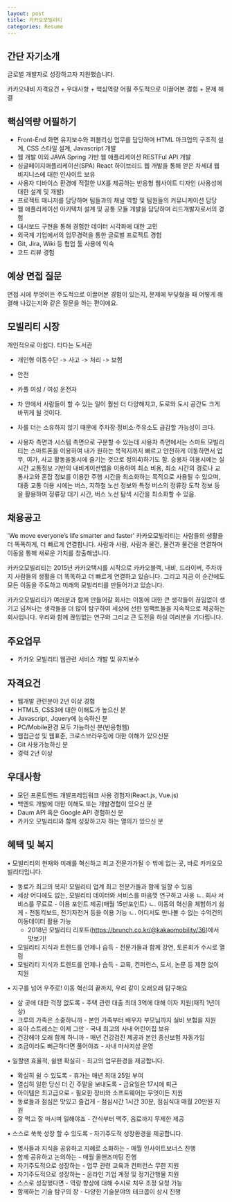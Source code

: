 ```yaml
---
layout: post
title: 카카오모빌리티
categories: Resume
---
```


## 간단 자기소개
글로벌 개발자로 성장하고자 지원했습니다.


카카오내비
자격요건 + 우대사항 + 핵심역량 어필
주도적으로 이끌어본 경험 + 문제 해결

## 핵심역량 어필하기
- Front-End 화면 유지보수와 퍼블리싱 업무를 담당하며 HTML 마크업의 구조적 설계, CSS 스타일 설계, Javascript 개발
- 웹 개발 이외 JAVA Spring 기반 웹 애플리케이션 RESTFul API 개발
- 싱글페이지애플리케이션(SPA) React 하이브리드 웹 개발을 통해 얻은 차세대 웹 비지니스에 대한 인사이트 보유
- 사용자 디바이스 환경에 적절한 UX를 제공하는 반응형 웹사이트 디자인 (사용성에 대한 설계 및 개발)
- 프로젝트 매니저를 담당하며 팀들과의 채널 역할 및 팀원들의 커뮤니케이션 담당
- 웹 애플리케이션 아키텍처 설계 및 공통 모듈 개발을 담당하며 리드개발자로서의 경험 
- 대시보드 구현을 통해 경험한 데이터 시각화에 대한 고민
- 외국계 기업에서의 업무경력을 통한 글로벌 프로젝트 경험
- Git, Jira, Wiki 등 협업 툴 사용에 익숙
- 코드 리뷰 경험


## 예상 면접 질문
면접 시에 무엇이든 주도적으로 이끌어본 경험이 있는지, 문제에 부딪혔을 때 어떻게 해결해 나갔는지와 같은 질문을 하는 편이에요.

## 모빌리티 시장
개인적으로 아쉽다. 타다는 도서관
- 개인형 이동수단 -> 사고 -> 처리 -> 보험
- 안전
- 카풀 여성 / 여성 운전자
- 차 안에서 사람들이 할 수 있는 일이 훨씬 더 다양해지고, 도로와 도시 공간도 크게 바뀌게 될 것이다. 
- 차를 더는 소유하지 않기 때문에 주차장·정비소·주유소도 급감할 가능성이 크다.

- 사용자 측면과 시스템 측면으로 구분할 수 있는데 사용자 측면에서는 스마트 모빌리티는 스마트폰을 이용하여 내가 원하는 목적지까지 빠르고 안전하게 이동하면서 업무, 여가, 사교 활동을동시에 즐기는 것으로 정의4)하기도 함. 승용차 이용시에는 실시간 교통정보 기반의 내비게이션앱을 이용하여 최소 비용, 최소 시간의 경로나 교통사고와 혼잡 정보를 이용한 주행 시간을 최소화하는 목적으로 사용될 수 있으며, 대중 교통 이용 시에는 버스, 지하철 노선 정보와 특정 버스의 정류장 도착 정보 등을 활용하여 정류장 대기 시간, 버스 노선 탐색 시간을 최소화할 수 있음.

## 채용공고
'We move everyone’s life smarter and faster'
카카오모빌리티는 사람들의 생활을 더 똑똑하게, 더 빠르게 연결합니다. 
사람과 사람, 사람과 물건, 물건과 물건을 연결하며 이동을 통해 새로운 가치를 창출해냅니다.

카카오모빌리티는 2015년 카카오택시를 시작으로 카카오블랙, 내비, 드라이버, 주차까지
사람들의 생활을 더 똑똑하고 더 빠르게 연결하고 있습니다. 
그리고 지금 이 순간에도 모든 이동을 주도하고 미래의 모빌리티를 만들어가고 있습니다.

카카오모빌리티가 여러분과 함께 만들어갈 회사는 이동에 대한 큰 생각들이 끊임없이 생기고
넘쳐나는 생각들을 더 많이 탐구하여 세상에 선한 임팩트들을 지속적으로 제공하는 회사입니다.
우리와 함께 끊임없는 연구와 그리고 큰 도전을 하실 여러분을 기다립니다.


## 주요업무
- 카카오 모빌리티 웹관련 서비스 개발 및 유지보수

## 자격요건
- 웹개발 관련분야 2년 이상 경험
- HTML5, CSS3에 대한 이해도가 높으신 분
- Javascript, Jquery에 능숙하신 분
- PC/Mobile환경 모두 가능하신 분(반응형웹)
- 웹접근성 및 웹표준, 크로스브라우징에 대한 이해가 있으신분
- Git 사용가능하신 분
- 경력 2년 이상

## 우대사항
- 모던 프론트엔드 개발프레임워크 사용 경험자(React.js, Vue.js)
- 백엔드 개발에 대한 이해도 또는 개발경험이 있으신 분
- Daum API 혹은 Google API 경험하신 분
- 카카오 모빌리티와 함께 성장하고자 하는 열의가 있으신 분

## 혜택 및 복지
• 모빌리티의 현재와 미래를 혁신하고 최고 전문가가될 수 밖에 없는 곳, 
    바로 카카오모빌리티입니다.
   - 동료가 최고의 복지! 모빌리티 업계 최고 전문가들과 함께 일할 수 있음
   - 세상 어디에도 없는, 모빌리티 데이터와 서비스를 마음껏 연구하고 사용
      ㄴ. 회사 서비스를 무료로 - 이용 포인트 제공(매월 15만포인트)
      ㄴ. 이동의 혁신을 체험하기 쉽게 - 전동킥보드, 전기자전거 등을 이용 가능
      ㄴ. 어디서도 만나볼 수 없는 수억건의 이동데이터 활용 가능 
        * 2018년 모빌리티 리포트(https://brunch.co.kr/@kakaomobility/36)에서 맛보기!
   - 모빌리티 지식과 트렌드를 언제나 습득 - 전문가들과 함께 강연, 토론회가 수시로 열림
   - 모빌리티 지식과 트렌드를 언제나 습득 - 교육, 컨퍼런스, 도서, 논문 등 제한 없이 지원


• 지구를 넘어 우주로! 이동 혁신의 끝까지, 우리 같이 오래오래 탐구해요
   - 살 곳에 대한 걱정 없도록 - 주택 관련 대출 최대 3억에 대해 이자 지원(재직 1년이상)
   - 크루의 가족은 소중하니까 - 본인 가족부터 배우자 부모님까지 실비 보험을 지원
   - 육아 스트레스는 이제 그만 - 국내 최고의 사내 어린이집 보유
   - 건강해야 오래 함께 하니까 - 매년 건강검진 제공과 본인 종신보험 자동가입
   - 조금이라도 뻐근하다면 풀어야죠 - 사내 마사지샵 운영 


• 일할땐 효율적, 쉴땐 확실히 - 최고의 업무환경을 제공합니다.
   - 확실히 쉴 수 있도록 - 휴가는 매년 최대 25일 부여
   - 열심히 일한 당신 더 긴 주말을 보내도록 - 금요일은 17시에 퇴근
   - 아이템은 최고급으로 - 필요한 장비와 소프트웨어는 무엇이든 지원
   - 동료들과 점심은 맛있고 즐겁게 - 점심시간 1시간 30분, 점심식대 매월 20만원 지원
   - 잘 먹고 잘 마시며 일해야죠 - 간식부터 맥주, 음료까지 무제한 제공


• 스스로 쑥쑥 성장 할 수 있도록 - 자기주도적 성장환경을 제공합니다.
   - 명사들과 지식을 공유하고 지혜로 소화하는 - 매월 인사이트보너스 진행
   - 함께 공유하고 논의하는 - 매월 올핸즈미팅 진행
   - 자기주도적으로 성장하는 - 업무 관련 교육과 컨퍼런스 무한 지원
   - 자기주도적으로 성장하는 - 온라인 기업 계정 및 정기간행물 지원 
   - 스스로 성장했다면 - 역량 향상에 대해 수시로 처우 조정 요청 가능
   - 함께하는 기술 탐구의 장 - 다양한 기술분야의 테크콥이 상시 진행